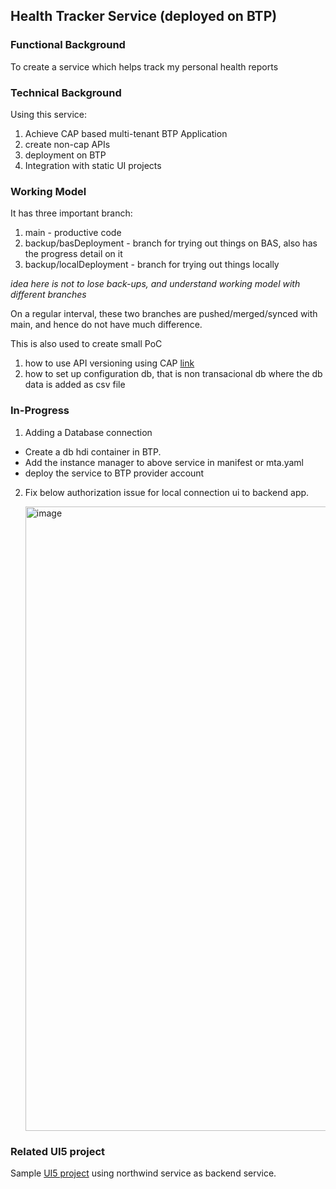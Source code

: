 ## Health Tracker Service (deployed on BTP)

### Functional Background
To create a service which helps track my personal health reports

### Technical Background
Using this service: 
1) Achieve CAP based multi-tenant BTP Application
2) create non-cap APIs
3) deployment on BTP
4) Integration with static UI projects

### Working Model
It has three important branch:
1. main - productive code 
2. backup/basDeployment - branch for trying out things on BAS, also has the progress detail on it
3. backup/localDeployment - branch for trying out things locally

_idea here is not to lose back-ups, and understand working model with different branches_

On a regular interval, these two branches are pushed/merged/synced with main, 
and hence do not have much difference.

This is also used to create small PoC
1. how to use API versioning using CAP [link](https://sap-my.sharepoint.com/:v:/p/avinash_jha/EYPD7N2wenhEqNfjWfPcrBsBegc_1WN3xMS_uvrOH9ajtw?e=eKvtIb)
2. how to set up configuration db, that is non transacional db where the db data is added as csv file

### In-Progress

1. Adding a Database connection

- Create a db hdi container in BTP. 
- Add the instance manager to above service in manifest or mta.yaml
- deploy the service to BTP provider account

2. Fix below authorization issue for local connection ui to backend app.

   <img width="999" alt="image" src="https://user-images.githubusercontent.com/48620270/235640961-a1114111-49e0-4a80-864b-b0494199d802.png">

 ### Related UI5 project

Sample [UI5 project](https://github.com/avinash610jha/health-tracker-ui) using northwind service as backend service.



